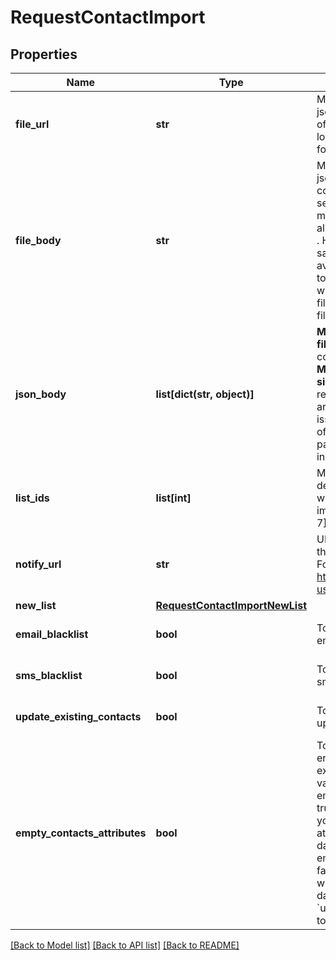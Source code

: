 # RequestContactImport

## Properties
Name | Type | Description | Notes
------------ | ------------- | ------------- | -------------
**file_url** | **str** | Mandatory if fileBody or jsonBody is not defined. URL of the file to be imported (no local file). Possible file formats: .txt, .csv, .json | [optional] 
**file_body** | **str** | Mandatory if fileUrl and jsonBody is not defined. CSV content to be imported. Use semicolon to separate multiple attributes. Maximum allowed file body size is 10MB . However we recommend a safe limit of around 8 MB to avoid the issues caused due to increase of file body size while parsing. Please use fileUrl instead to import bigger files. | [optional] 
**json_body** | **list[dict(str, object)]** | **Mandatory if fileUrl and fileBody is not defined.** JSON content to be imported. **Maximum allowed json body size is 10MB** . However we recommend a safe limit of around 8 MB to avoid the issues caused due to increase of json body size while parsing. Please use fileUrl instead to import bigger files.  | [optional] 
**list_ids** | **list[int]** | Mandatory if newList is not defined. Ids of the lists in which the contacts shall be imported. For example, [2, 4, 7]. | [optional] 
**notify_url** | **str** | URL that will be called once the import process is finished. For reference, https://help.brevo.com/hc/en-us/articles/360007666479 | [optional] 
**new_list** | [**RequestContactImportNewList**](RequestContactImportNewList.md) |  | [optional] 
**email_blacklist** | **bool** | To blacklist all the contacts for email | [optional] [default to False]
**sms_blacklist** | **bool** | To blacklist all the contacts for sms | [optional] [default to False]
**update_existing_contacts** | **bool** | To facilitate the choice to update the existing contacts | [optional] [default to True]
**empty_contacts_attributes** | **bool** | To facilitate the choice to erase any attribute of the existing contacts with empty value. emptyContactsAttributes &#x3D; true means the empty fields in your import will erase any attribute that currently contain data in Brevo, &amp; emptyContactsAttributes &#x3D; false means the empty fields will not affect your existing data ( only available if &#x60;updateExistingContacts&#x60; set to true ) | [optional] [default to False]

[[Back to Model list]](../README.md#documentation-for-models) [[Back to API list]](../README.md#documentation-for-api-endpoints) [[Back to README]](../README.md)


